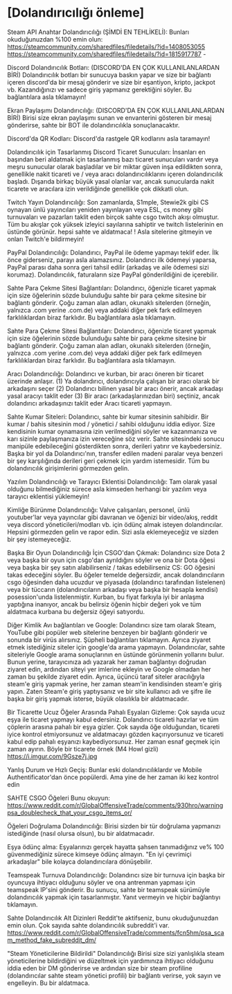 # [Dolandırıcılığı önleme]

Steam API Anahtar Dolandırıcılığı (ŞİMDİ EN TEHLİKELİ): Bunları okuduğunuzdan %100 emin olun: https://steamcommunity.com/sharedfiles/filedetails/?id=1408053055 https://steamcommunity.com/sharedfiles/filedetails/?id=1815917787 -


Discord Dolandırıcılık Botları: (DISCORD'DA EN ÇOK KULLANILANLARDAN BİRİ) Dolandırıcılık botları bir sunucuya baskın yapar ve size bir bağlantı içeren discord'da bir mesaj gönderir ve size bir eşantiyon, kripto, jackpot vb. Kazandığınızı ve sadece giriş yapmanız gerektiğini söyler. Bu bağlantılara asla tıklamayın!


Ekran Paylaşımı Dolandırıcılığı: (DISCORD'DA EN ÇOK KULLANILANLARDAN BİRİ) Birisi size ekran paylaşımı sunan ve envanterini gösteren bir mesaj gönderirse, sahte bir BOT ile dolandırıcılıkla sonuçlanacaktır.


Discord'da QR Kodları: Discord'da rastgele QR kodlarını asla taramayın!


Dolandırıcılık için Tasarlanmış Discord Ticaret Sunucuları: İnsanları en başından beri aldatmak için tasarlanmış bazı ticaret sunucuları vardır veya meşru sunucular olarak başladılar ve bir miktar güven inşa edildikten sonra, genellikle nakit ticareti ve / veya aracı dolandırıcılıklarını içeren dolandırıcılık başladı. Dışarıda birkaç büyük yasal olanlar var, ancak sunucularda nakit ticarete ve aracılara izin verildiğinde genellikle çok dikkatli olun.


Twitch Yayın Dolandırıcılığı: Son zamanlarda, S1mple, Stewie2k gibi CS oynayan ünlü yayıncıları yeniden yayınlayan veya ESL, cs money gibi turnuvaları ve pazarları taklit eden birçok sahte csgo twitch akışı olmuştur. Tüm bu akışlar çok yüksek izleyici sayılarına sahiptir ve twitch listelerinin en üstünde görünür. hepsi sahte ve aldatmaca! ! Asla sitelerine gitmeyin ve onları Twitch'e bildirmeyin!


PayPal Dolandırıcılığı: Dolandırıcı, PayPal ile ödeme yapmayı teklif eder. İlk önce giderseniz, parayı asla alamazsınız. Dolandırıcı ilk ödemeyi yaparsa, PayPal parası daha sonra geri tahsil edilir (arkadaş ve aile ödemesi sizi korumaz). Dolandırıcılık, faturaların size PayPal gönderildiğini de içerebilir.


Sahte Para Çekme Sitesi Bağlantıları: Dolandırıcı, öğenizle ticaret yapmak için size öğelerinin sözde bulunduğu sahte bir para çekme sitesine bir bağlantı gönderir. Çoğu zaman alan adları, okunaklı sitelerden (örneğin, yalnızca .com yerine .com.de) veya addaki diğer pek fark edilmeyen farklılıklardan biraz farklıdır. Bu bağlantılara asla tıklamayın.


Sahte Para Çekme Sitesi Bağlantıları: Dolandırıcı, öğenizle ticaret yapmak için size öğelerinin sözde bulunduğu sahte bir para çekme sitesine bir bağlantı gönderir. Çoğu zaman alan adları, okunaklı sitelerden (örneğin, yalnızca .com yerine .com.de) veya addaki diğer pek fark edilmeyen farklılıklardan biraz farklıdır. Bu bağlantılara asla tıklamayın.


Aracı Dolandırıcılığı: Dolandırıcı ve kurban, bir aracı öneren bir ticaret üzerinde anlaşır. (1) Ya dolandırıcı, dolandırıcıyla çalışan bir aracı olarak bir arkadaşını seçer (2) Dolandırıcı bilinen yasal bir aracı önerir, ancak arkadaşı yasal aracıyı taklit eder (3) Bir aracı (arkadaşlarınızdan biri) seçtiniz, ancak dolandırıcı arkadaşınızı taklit eder Aracı ticareti yapmayın.


Sahte Kumar Siteleri: Dolandırıcı, sahte bir kumar sitesinin sahibidir. Bir kumar / bahis sitesinin mod / yönetici / sahibi olduğunu iddia ediyor. Size kendisinin kumar oynamasına izin verilmediğini söyler ve kazanmanıza ve karı sizinle paylaşmanıza izin vereceğine söz verir. Sahte sitesindeki sonucu manipüle edebileceğini gösterdikten sonra, derileri yatırır ve kaybedersiniz. Başka bir yol da Dolandırıcı'nın, transfer edilen madeni paralar veya benzeri bir şey karşılığında derileri geri çekmek için yardım istemesidir. Tüm bu dolandırıcılık girişimlerini görmezden gelin.


Yazılım Dolandırıcılığı ve Tarayıcı Eklentisi Dolandırıcılığı: Tam olarak yasal olduğunu bilmediğiniz sürece asla kimseden herhangi bir yazılım veya tarayıcı eklentisi yüklemeyin!


Kimliğe Bürünme Dolandırıcılığı: Valve çalışanları, personel, ünlü youtuber'lar veya yayıncılar gibi davranan ve öğenizi bir video/akış, reddit veya discord yöneticileri/modları vb. için ödünç almak isteyen dolandırıcılar. Hepsini görmezden gelin ve rapor edin. Sizi asla eklemeyeceğiz ve sizden bir şey istemeyeceğiz.


Başka Bir Oyun Dolandırıcılığı İçin CSGO'dan Çıkmak: Dolandırıcı size Dota 2 veya başka bir oyun için csgo'dan ayrıldığını söyler ve ona bir Dota öğesi veya başka bir şey satın alabilirseniz / takas edebilirseniz CS: GO öğesini takas edeceğini söyler. Bu öğeler temelde değersizdir, ancak dolandırıcıların csgo öğesinden daha ucuzdur ve piyasada (dolandırıcı tarafından listelenen) veya bir tüccarın (dolandırıcıların arkadaşı veya başka bir hesapla kendisi) posession'unda listelenmiştir. Kurban, bu fiyat farkıyla iyi bir anlaşma yaptığına inanıyor, ancak bu belirsiz öğenin hiçbir değeri yok ve tüm aldatmaca kurbana bu değersiz öğeyi satıyordu.


Diğer Kimlik Avı bağlantıları ve Google: Dolandırıcı size tam olarak Steam, YouTube gibi popüler web sitelerine benzeyen bir bağlantı gönderir ve sonunda bir virüs alırsınız. Şüpheli bağlantıları tıklamayın. Ayrıca ziyaret etmek istediğiniz siteler için google'da arama yapmayın. Dolandırıcılar, sahte siteleriyle Google arama sonuçlarının en üstünde görünmenin yollarını bulur. Bunun yerine, tarayıcınıza adı yazarak her zaman bağlantıyı doğrudan ziyaret edin, ardından siteyi yer imlerine ekleyin ve Google olmadan her zaman bu şekilde ziyaret edin. Ayrıca, üçüncü taraf siteler aracılığıyla steam'e giriş yapmak yerine, her zaman steam'in kendisinden steam'e giriş yapın. Zaten Steam'e giriş yaptıysanız ve bir site kullanıcı adı ve şifre ile başka bir giriş yapmak isterse, büyük olasılıkla bir aldatmacadır.


Bir Ticarette Ucuz Öğeler Arasında Pahalı Eşyaları Gizleme: Çok sayıda ucuz eşya ile ticaret yapmayı kabul edersiniz. Dolandırıcı ticareti hazırlar ve tüm çöplerin arasına pahalı bir eşya gizler. Çok sayıda öğe olduğundan, ticareti iyice kontrol etmiyorsunuz ve aldatmacayı gözden kaçırıyorsunuz ve ticareti kabul edip pahalı eşyanızı kaybediyorsunuz. Her zaman esnaf geçmek için zaman ayırın. Böyle bir ticarete örnek (M4 Howl gizli) https://i.imgur.com/9Gsze7j.jpg


Yanlış Durum ve Hızlı Geçiş: Bunlar eski dolandırıcılıklardır ve Mobile Authentificator'dan önce popülerdi. Ama yine de her zaman iki kez kontrol edin


SAHTE CSGO Öğeleri Bunu okuyun: https://www.reddit.com/r/GlobalOffensiveTrade/comments/930hro/warningpsa_doublecheck_that_your_csgo_items_or/


Öğeleri Doğrulama Dolandırıcılığı: Birisi sizden bir tür doğrulama yapmanızı istediğinde (nasıl olursa olsun), bu bir aldatmacadır.


Eşya ödünç alma: Eşyalarınızı gerçek hayatta şahsen tanımadığınız ve% 100 güvenmediğiniz sürece kimseye ödünç almayın. "En iyi çevrimiçi arkadaşlar" bile kolayca dolandırıcılara dönüşebilir.


Teamspeak Turnuva Dolandırıcılığı: Dolandırıcı size bir turnuva için başka bir oyuncuya ihtiyacı olduğunu söyler ve ona antrenman yapması için teamspeak IP'sini gönderir. Bu sunucu, sahte bir teamspeak sürümüyle dolandırıcılık yapmak için tasarlanmıştır. Yanıt vermeyin ve hiçbir bağlantıyı tıklamayın.


Sahte Dolandırıcılık Alt Dizinleri Reddit'te aktifseniz, bunu okuduğunuzdan emin olun. Çok sayıda sahte dolandırıcılık subreddit'i var. https://www.reddit.com/r/GlobalOffensiveTrade/comments/fcn5hm/psa_scam_method_fake_subreddit_dm/


"Steam Yöneticilerine Bildirildi" Dolandırıcılığı Birisi size sizi yanlışlıkla steam yöneticilerine bildirdiğini ve düzeltmek için yardımınıza ihtiyacı olduğunu iddia eden bir DM gönderirse ve ardından size bir steam profiline (dolandırıcılar sahte steam yönetici profili) bir bağlantı verirse, yok sayın ve engelleyin. Bu bir aldatmaca.
